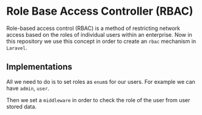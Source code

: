 # Role Base Access Controller (RBAC)

Role-based access control (RBAC) is a method of restricting network
access based on the roles of individual users within an enterprise.
Now in this repository we use this concept in order to create an ```rbac```
mechanism in ```Laravel```.

## Implementations

All we need to do is to set roles as ```enum```s for our users. For example
we can have ```admin```, ```user```.

Then we set a ```middleware``` in order to check the role of the user from user
stored data.
